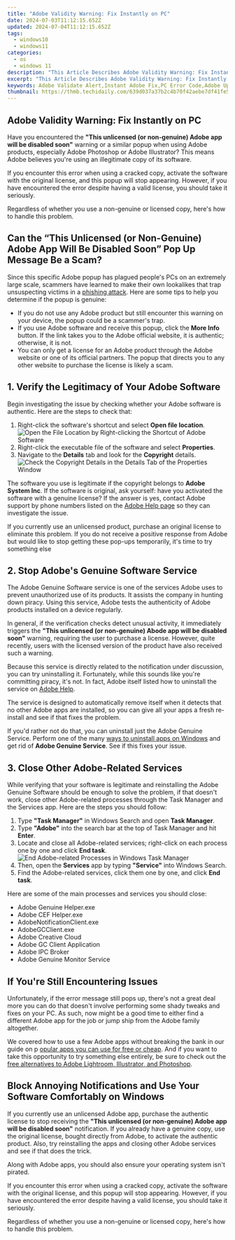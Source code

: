 ```yaml
---
title: "Adobe Validity Warning: Fix Instantly on PC"
date: 2024-07-03T11:12:15.652Z
updated: 2024-07-04T11:12:15.652Z
tags:
  - windows10
  - windows11
categories:
  - os
  - windows 11
description: "This Article Describes Adobe Validity Warning: Fix Instantly on PC"
excerpt: "This Article Describes Adobe Validity Warning: Fix Instantly on PC"
keywords: Adobe Validate Alert,Instant Adobe Fix,PC Error Code,Adobe Update Tips,Resolve Adobe Warning,Immediate Adobe Correction,PC Adobe Issue Fix
thumbnail: https://thmb.techidaily.com/639d037a37b2c4b70f42aebe7df41fe55ddc0ed820ba5f25e49c1dbd778b36d5.jpg
---
```


## Adobe Validity Warning: Fix Instantly on PC

 Have you encountered the **"This unlicensed (or non-genuine) Adobe app will be disabled soon"** warning or a similar popup when using Adobe products, especially Adobe Photoshop or Adobe Illustrator? This means Adobe believes you're using an illegitimate copy of its software.

 If you encounter this error when using a cracked copy, activate the software with the original license, and this popup will stop appearing. However, if you have encountered the error despite having a valid license, you should take it seriously.

 Regardless of whether you use a non-genuine or licensed copy, here's how to handle this problem.

## Can the “This Unlicensed (or Non-Genuine) Adobe App Will Be Disabled Soon” Pop Up Message Be a Scam?

 Since this specific Adobe popup has plagued people's PCs on an extremely large scale, scammers have learned to make their own lookalikes that trap unsuspecting victims in a [phishing attack](https://www.makeuseof.com/what-is-phishing/). Here are some tips to help you determine if the popup is genuine:

* If you do not use any Adobe product but still encounter this warning on your device, the popup could be a scammer's trap.
* If you use Adobe software and receive this popup, click the **More Info** button. If the link takes you to the Adobe official website, it is authentic; otherwise, it is not.
* You can only get a license for an Adobe product through the Adobe website or one of its official partners. The popup that directs you to any other website to purchase the license is likely a scam.

## 1\. Verify the Legitimacy of Your Adobe Software

 Begin investigating the issue by checking whether your Adobe software is authentic. Here are the steps to check that:

1. Right-click the software's shortcut and select **Open file location**.  
![Open the File Location by Right-clicking the Shortcut of Adobe Software](https://static1.makeuseofimages.com/wordpress/wp-content/uploads/2023/07/1-open-the-file-location-by-right-clicking-the-shortcut-of-adobe-software.jpg)
2. Right-click the executable file of the software and select **Properties**.
3. Navigate to the **Details** tab and look for the **Copyright** details.  
![Check the Copyright Details in the Details Tab of the Properties Window](https://static1.makeuseofimages.com/wordpress/wp-content/uploads/2023/07/2-check-the-copyright-details-in-the-details-tab-of-the-properties-window.jpg)

 The software you use is legitimate if the copyright belongs to **Adobe System Inc**. If the software is original, ask yourself: have you activated the software with a genuine license? If the answer is yes, contact Adobe support by phone numbers listed on the [Adobe Help page](https://helpx.adobe.com/contact/phone.html) so they can investigate the issue.

 If you currently use an unlicensed product, purchase an original license to eliminate this problem. If you do not receive a positive response from Adobe but would like to stop getting these pop-ups temporarily, it's time to try something else

## 2\. Stop Adobe's Genuine Software Service

 The Adobe Genuine Software service is one of the services Adobe uses to prevent unauthorized use of its products. It assists the company in hunting down piracy. Using this service, Adobe tests the authenticity of Adobe products installed on a device regularly.

 In general, if the verification checks detect unusual activity, it immediately triggers the **"This unlicensed (or non-genuine) Abode app will be disabled soon"** warning, requiring the user to purchase a license. However, quite recently, users with the licensed version of the product have also received such a warning.

 Because this service is directly related to the notification under discussion, you can try uninstalling it. Fortunately, while this sounds like you're committing piracy, it's not. In fact, Adobe itself listed how to uninstall the service on [Adobe Help](https://helpx.adobe.com/uk/genuine/uninstall-adobe-genuine-service.html).

 The service is designed to automatically remove itself when it detects that no other Adobe apps are installed, so you can give all your apps a fresh re-install and see if that fixes the problem.

 If you'd rather not do that, you can uninstall just the Adobe Genuine Service. Perform one of the many [ways to uninstall apps on Windows](https://www.makeuseof.com/windows-11-different-ways-to-uninstall-software/) and get rid of **Adobe Genuine Service**. See if this fixes your issue.

## 3\. Close Other Adobe-Related Services

 While verifying that your software is legitimate and reinstalling the Adobe Genuine Software should be enough to solve the problem, if that doesn't work, close other Adobe-related processes through the Task Manager and the Services app. Here are the steps you should follow:

1. Type **"Task Manager"** in Windows Search and open **Task Manager**.
2. Type **"Adobe"** into the search bar at the top of Task Manager and hit **Enter**.
3. Locate and close all Adobe-related services; right-click on each process one by one and click **End task**.  
![End Adobe-related Processes in Windows Task Manager](https://static1.makeuseofimages.com/wordpress/wp-content/uploads/2023/07/13-end-adobe-related-processes-in-windows-task-manager.jpg)
4. Then, open the **Services** app by typing **"Service"** into Windows Search.
5. Find the Adobe-related services, click them one by one, and click **End task**.

 Here are some of the main processes and services you should close:

* Adobe Genuine Helper.exe
* Adobe CEF Helper.exe
* AdobeNotificationClient.exe
* AdobeGCClient.exe
* Adobe Creative Cloud
* Adobe GC Client Application
* Adobe IPC Broker
* Adobe Genuine Monitor Service

## If You're Still Encountering Issues

 Unfortunately, if the error message still pops up, there's not a great deal more you can do that doesn't involve performing some shady tweaks and fixes on your PC. As such, now might be a good time to either find a different Adobe app for the job or jump ship from the Adobe family altogether.

 We covered how to use a few Adobe apps without breaking the bank in our guide on p [opular apps you can use for free or cheap](https://www.makeuseof.com/popular-apps-free-cheap/). And if you want to take this opportunity to try something else entirely, be sure to check out the [free alternatives to Adobe Lightroom, Illustrator, and Photoshop](https://www.makeuseof.com/tag/free-alternatives-photoshop-illustrator-lightroom/).

## Block Annoying Notifications and Use Your Software Comfortably on Windows

 If you currently use an unlicensed Adobe app, purchase the authentic license to stop receiving the **"This unlicensed (or non-genuine) Adobe app will be disabled soon"** notification. If you already have a genuine copy, use the original license, bought directly from Adobe, to activate the authentic product. Also, try reinstalling the apps and closing other Adobe services and see if that does the trick.

 Along with Adobe apps, you should also ensure your operating system isn't pirated.

 If you encounter this error when using a cracked copy, activate the software with the original license, and this popup will stop appearing. However, if you have encountered the error despite having a valid license, you should take it seriously.

 Regardless of whether you use a non-genuine or licensed copy, here's how to handle this problem.



<ins class="adsbygoogle"
      style="display:block"
      data-ad-client="ca-pub-7571918770474297"
      data-ad-slot="8358498916"
      data-ad-format="auto"
      data-full-width-responsive="true"></ins>
